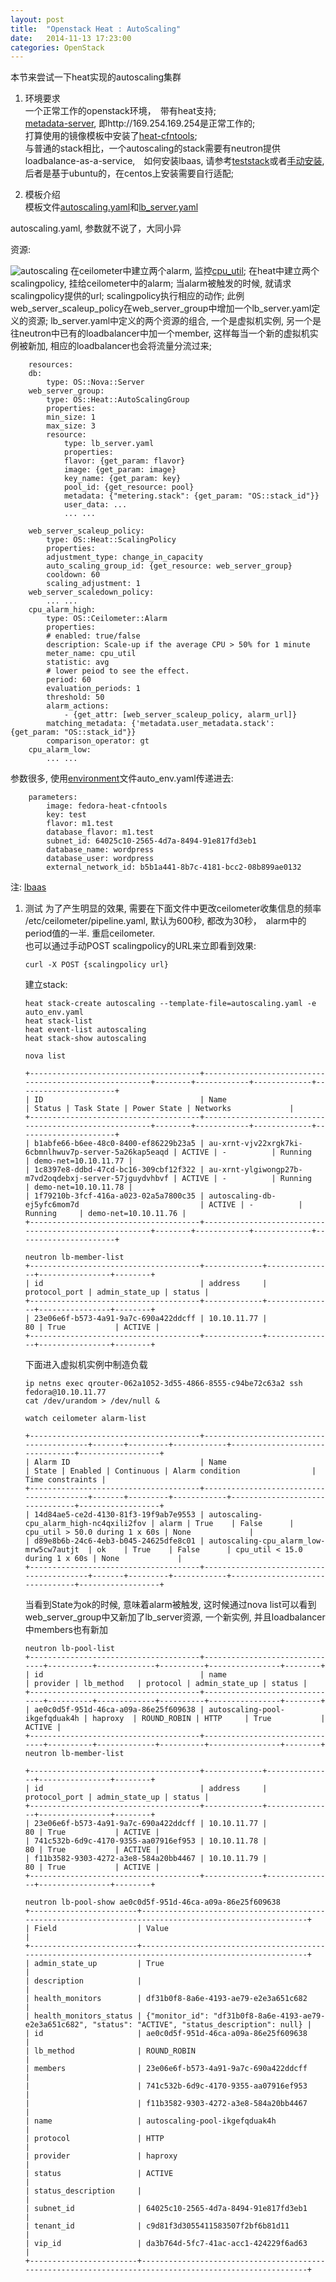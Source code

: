 ```yaml
---
layout: post
title:  "Openstack Heat : AutoScaling"
date:   2014-11-13 17:23:00
categories: OpenStack
---
```

本节来尝试一下heat实现的autoscaling集群

1.  环境要求  
    一个正常工作的openstack环境，　带有heat支持;  
    [metadata-server][1], 即http://169.254.169.254是正常工作的;  
    打算使用的镜像模板中安装了[heat-cfntools][2];  
    与普通的stack相比，一个autoscaling的stack需要有neutron提供loadbalance-as-a-service,　如何安装lbaas, 请参考[teststack][3]或者[手动安装][4], 后者是基于ubuntu的，在centos上安装需要自行适配;

2.  模板介绍  
    模板文件[autoscaling.yaml][5]和[lb_server.yaml][6]

autoscaling.yaml, 参数就不说了，大同小异

资源:

![autoscaling][7] 在ceilometer中建立两个alarm, 监控[cpu_util][8]; 在heat中建立两个scalingpolicy, 挂给ceilometer中的alarm; 当alarm被触发的时候, 就请求scalingpolicy提供的url; scalingpolicy执行相应的动作; 此例web_server_scaleup_policy在web_server_group中增加一个lb_server.yaml定义的资源; lb_server.yaml中定义的两个资源的组合, 一个是虚拟机实例, 另一个是往neutron中已有的loadbalancer中加一个member, 这样每当一个新的虚拟机实例被新加, 相应的loadbalancer也会将流量分流过来;

        resources:
        db:
            type: OS::Nova::Server
        web_server_group:
            type: OS::Heat::AutoScalingGroup
            properties:
            min_size: 1
            max_size: 3
            resource:
                type: lb_server.yaml
                properties:
                flavor: {get_param: flavor}
                image: {get_param: image}
                key_name: {get_param: key}
                pool_id: {get_resource: pool}
                metadata: {"metering.stack": {get_param: "OS::stack_id"}}
                user_data: ...
                ... ...
    
        web_server_scaleup_policy:
            type: OS::Heat::ScalingPolicy
            properties:
            adjustment_type: change_in_capacity
            auto_scaling_group_id: {get_resource: web_server_group}
            cooldown: 60
            scaling_adjustment: 1
        web_server_scaledown_policy:
            ... ...
        cpu_alarm_high:
            type: OS::Ceilometer::Alarm
            properties:
            # enabled: true/false
            description: Scale-up if the average CPU > 50% for 1 minute
            meter_name: cpu_util
            statistic: avg
            # lower peiod to see the effect.
            period: 60
            evaluation_periods: 1
            threshold: 50
            alarm_actions:
                - {get_attr: [web_server_scaleup_policy, alarm_url]}
            matching_metadata: {'metadata.user_metadata.stack': {get_param: "OS::stack_id"}}
            comparison_operator: gt
        cpu_alarm_low:
            ... ...
    

参数很多, 使用[environment][9]文件auto_env.yaml传递进去:

        parameters:
            image: fedora-heat-cfntools
            key: test
            flavor: m1.test
            database_flavor: m1.test
            subnet_id: 64025c10-2565-4d7a-8494-91e817fd3eb1
            database_name: wordpress
            database_user: wordpress
            external_network_id: b5b1a441-8b7c-4181-bcc2-08b899ae0132
    

注: [lbaas][10]

1.  测试 为了产生明显的效果, 需要在下面文件中更改ceilometer收集信息的频率 /etc/ceilometer/pipeline.yaml, 默认为600秒, 都改为30秒，　alarm中的period值的一半. 重启ceilometer.  
    也可以通过手动POST scalingpolicy的URL来立即看到效果:
    
        curl -X POST {scalingpolicy url}
        
    
    建立stack:
    
        heat stack-create autoscaling --template-file=autoscaling.yaml -e auto_env.yaml
        heat stack-list
        heat event-list autoscaling
        heat stack-show autoscaling
        
        nova list
        
        +--------------------------------------+-------------------------------------------------------+--------+------------+-------------+----------------------+
        | ID                                   | Name                                                  | Status | Task State | Power State | Networks             |
        +--------------------------------------+-------------------------------------------------------+--------+------------+-------------+----------------------+
        | b1abfe66-b6ee-48c0-8400-ef86229b23a5 | au-xrnt-vjv22xrgk7ki-6cbmnlhwuv7p-server-5a26kap5eaqd | ACTIVE | -          | Running     | demo-net=10.10.11.77 |
        | 1c8397e8-ddbd-47cd-bc16-309cbf12f322 | au-xrnt-ylgiwongp27b-m7vd2oqdebxj-server-57jguydvhbvf | ACTIVE | -          | Running     | demo-net=10.10.11.78 |
        | 1f79210b-3fcf-416a-a023-02a5a7800c35 | autoscaling-db-ej5yfc6mom7d                           | ACTIVE | -          | Running     | demo-net=10.10.11.76 |
        +--------------------------------------+-------------------------------------------------------+--------+------------+-------------+----------------------+
        
        neutron lb-member-list
        +--------------------------------------+-------------+---------------+----------------+--------+
        | id                                   | address     | protocol_port | admin_state_up | status |
        +--------------------------------------+-------------+---------------+----------------+--------+
        | 23e06e6f-b573-4a91-9a7c-690a422ddcff | 10.10.11.77 |            80 | True           | ACTIVE |
        +--------------------------------------+-------------+---------------+----------------+--------+
        
    
    下面进入虚拟机实例中制造负载
    
        ip netns exec qrouter-062a1052-3d55-4866-8555-c94be72c63a2 ssh fedora@10.10.11.77
        cat /dev/urandom > /dev/null &
        
        watch ceilometer alarm-list
        
        +--------------------------------------+-----------------------------------------+-------+---------+------------+--------------------------------+------------------+
        | Alarm ID                             | Name                                    | State | Enabled | Continuous | Alarm condition                | Time constraints |
        +--------------------------------------+-----------------------------------------+-------+---------+------------+--------------------------------+------------------+
        | 14d84ae5-ce2d-4130-81f3-19f9ab7e9553 | autoscaling-cpu_alarm_high-nc4qxili2fov | alarm | True    | False      | cpu_util > 50.0 during 1 x 60s | None             |
        | d89e8b6b-24c6-4eb3-b045-24625dfe8c01 | autoscaling-cpu_alarm_low-mrw5cw7autjt  | ok    | True    | False      | cpu_util < 15.0 during 1 x 60s | None             |
        +--------------------------------------+-----------------------------------------+-------+---------+------------+--------------------------------+------------------+
        
    
    当看到State为ok的时候, 意味着alarm被触发, 这时候通过nova list可以看到web_server_group中又新加了lb_server资源, 一个新实例, 并且loadbalancer中members也有新加
    
        neutron lb-pool-list
        +--------------------------------------+-------------------------------+----------+-------------+----------+----------------+--------+
        | id                                   | name                          | provider | lb_method   | protocol | admin_state_up | status |
        +--------------------------------------+-------------------------------+----------+-------------+----------+----------------+--------+
        | ae0c0d5f-951d-46ca-a09a-86e25f609638 | autoscaling-pool-ikgefqduak4h | haproxy  | ROUND_ROBIN | HTTP     | True           | ACTIVE |
        +--------------------------------------+-------------------------------+----------+-------------+----------+----------------+--------+
        neutron lb-member-list
        
        +--------------------------------------+-------------+---------------+----------------+--------+
        | id                                   | address     | protocol_port | admin_state_up | status |
        +--------------------------------------+-------------+---------------+----------------+--------+
        | 23e06e6f-b573-4a91-9a7c-690a422ddcff | 10.10.11.77 |            80 | True           | ACTIVE |
        | 741c532b-6d9c-4170-9355-aa07916ef953 | 10.10.11.78 |            80 | True           | ACTIVE |
        | f11b3582-9303-4272-a3e8-584a20bb4467 | 10.10.11.79 |            80 | True           | ACTIVE |
        +--------------------------------------+-------------+---------------+----------------+--------+
        
        neutron lb-pool-show ae0c0d5f-951d-46ca-a09a-86e25f609638                                          
        +------------------------+--------------------------------------------------------------------------------------------------------+
        | Field                  | Value                                                                                                  |
        +------------------------+--------------------------------------------------------------------------------------------------------+
        | admin_state_up         | True                                                                                                   |
        | description            |                                                                                                        |
        | health_monitors        | df31b0f8-8a6e-4193-ae79-e2e3a651c682                                                                   |
        | health_monitors_status | {"monitor_id": "df31b0f8-8a6e-4193-ae79-e2e3a651c682", "status": "ACTIVE", "status_description": null} |
        | id                     | ae0c0d5f-951d-46ca-a09a-86e25f609638                                                                   |
        | lb_method              | ROUND_ROBIN                                                                                            |
        | members                | 23e06e6f-b573-4a91-9a7c-690a422ddcff                                                                   |
        |                        | 741c532b-6d9c-4170-9355-aa07916ef953                                                                   |
        |                        | f11b3582-9303-4272-a3e8-584a20bb4467                                                                   |
        | name                   | autoscaling-pool-ikgefqduak4h                                                                          |
        | protocol               | HTTP                                                                                                   |
        | provider               | haproxy                                                                                                |
        | status                 | ACTIVE                                                                                                 |
        | status_description     |                                                                                                        |
        | subnet_id              | 64025c10-2565-4d7a-8494-91e817fd3eb1                                                                   |
        | tenant_id              | c9d81f3d3055411583507f2bf6b81d11                                                                       |
        | vip_id                 | da3b764d-5fc7-41ac-acc1-424229f6ad63                                                                   |
        +------------------------+--------------------------------------------------------------------------------------------------------+

 [1]: http://docs.openstack.org/icehouse/install-guide/install/yum/content/neutron-ml2-network-node.html
 [2]: /openstack/2014/10/15/openstack-heat-installation.html
 [3]: https://github.com/eayunstack/teststack
 [4]: http://docs.openstack.org/admin-guide-cloud/content/install_neutron-lbaas-agent.html
 [5]: https://github.com/openstack/heat-templates/blob/master/hot/autoscaling.yaml
 [6]: https://github.com/openstack/heat-templates/blob/master/hot/lb_server.yaml
 [7]: http://blog.apporc.org/wp-content/uploads/2014/11/autoscaling.png
 [8]: http://docs.openstack.org/developer/ceilometer/measurements.html
 [9]: http://docs.openstack.org/developer/heat/template_guide/environment.html#environments
 [10]: http://docs.openstack.org/api/openstack-network/2.0/content/lbaas_ext.html
